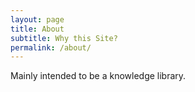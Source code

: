 ```yaml
---
layout: page
title: About
subtitle: Why this Site?
permalink: /about/
---
```


Mainly intended to be a knowledge library.
